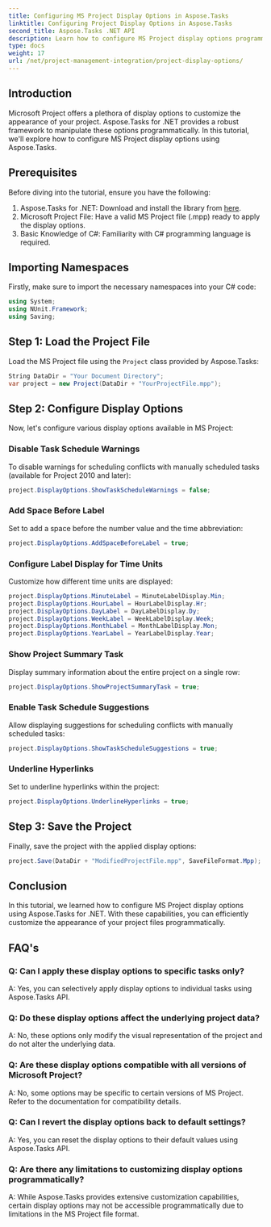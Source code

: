 ```yaml
---
title: Configuring MS Project Display Options in Aspose.Tasks
linktitle: Configuring Project Display Options in Aspose.Tasks
second_title: Aspose.Tasks .NET API
description: Learn how to configure MS Project display options programmatically using Aspose.Tasks for .NET. Customize your project's appearance effortlessly.
type: docs
weight: 17
url: /net/project-management-integration/project-display-options/
---
```

## Introduction
Microsoft Project offers a plethora of display options to customize the appearance of your project. Aspose.Tasks for .NET provides a robust framework to manipulate these options programmatically. In this tutorial, we'll explore how to configure MS Project display options using Aspose.Tasks.
## Prerequisites
Before diving into the tutorial, ensure you have the following:
1. Aspose.Tasks for .NET: Download and install the library from [here](https://releases.aspose.com/tasks/net/).
2. Microsoft Project File: Have a valid MS Project file (.mpp) ready to apply the display options.
3. Basic Knowledge of C#: Familiarity with C# programming language is required.

## Importing Namespaces
Firstly, make sure to import the necessary namespaces into your C# code:
```csharp
using System;
using NUnit.Framework;
using Saving;
```
## Step 1: Load the Project File
Load the MS Project file using the `Project` class provided by Aspose.Tasks:
```csharp
String DataDir = "Your Document Directory";
var project = new Project(DataDir + "YourProjectFile.mpp");
```
## Step 2: Configure Display Options
Now, let's configure various display options available in MS Project:
### Disable Task Schedule Warnings
To disable warnings for scheduling conflicts with manually scheduled tasks (available for Project 2010 and later):
```csharp
project.DisplayOptions.ShowTaskScheduleWarnings = false;
```
### Add Space Before Label
Set to add a space before the number value and the time abbreviation:
```csharp
project.DisplayOptions.AddSpaceBeforeLabel = true;
```
### Configure Label Display for Time Units
Customize how different time units are displayed:
```csharp
project.DisplayOptions.MinuteLabel = MinuteLabelDisplay.Min;
project.DisplayOptions.HourLabel = HourLabelDisplay.Hr;
project.DisplayOptions.DayLabel = DayLabelDisplay.Dy;
project.DisplayOptions.WeekLabel = WeekLabelDisplay.Week;
project.DisplayOptions.MonthLabel = MonthLabelDisplay.Mon;
project.DisplayOptions.YearLabel = YearLabelDisplay.Year;
```
### Show Project Summary Task
Display summary information about the entire project on a single row:
```csharp
project.DisplayOptions.ShowProjectSummaryTask = true;
```
### Enable Task Schedule Suggestions
Allow displaying suggestions for scheduling conflicts with manually scheduled tasks:
```csharp
project.DisplayOptions.ShowTaskScheduleSuggestions = true;
```
### Underline Hyperlinks
Set to underline hyperlinks within the project:
```csharp
project.DisplayOptions.UnderlineHyperlinks = true;
```
## Step 3: Save the Project
Finally, save the project with the applied display options:
```csharp
project.Save(DataDir + "ModifiedProjectFile.mpp", SaveFileFormat.Mpp);
```

## Conclusion
In this tutorial, we learned how to configure MS Project display options using Aspose.Tasks for .NET. With these capabilities, you can efficiently customize the appearance of your project files programmatically.
## FAQ's
### Q: Can I apply these display options to specific tasks only?
A: Yes, you can selectively apply display options to individual tasks using Aspose.Tasks API.
### Q: Do these display options affect the underlying project data?
A: No, these options only modify the visual representation of the project and do not alter the underlying data.
### Q: Are these display options compatible with all versions of Microsoft Project?
A: No, some options may be specific to certain versions of MS Project. Refer to the documentation for compatibility details.
### Q: Can I revert the display options back to default settings?
A: Yes, you can reset the display options to their default values using Aspose.Tasks API.
### Q: Are there any limitations to customizing display options programmatically?
A: While Aspose.Tasks provides extensive customization capabilities, certain display options may not be accessible programmatically due to limitations in the MS Project file format.
